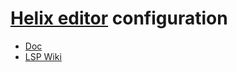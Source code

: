 # [Helix editor](https://github.com/helix-editor/helix) configuration

- [Doc](https://docs.helix-editor.com/title-page.html)
- [LSP Wiki](https://github.com/helix-editor/helix/wiki/How-to-install-the-default-language-servers)